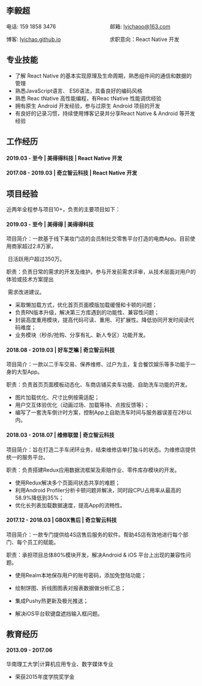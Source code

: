## 李毅超

电话: 159 1858 3476　　　　　　　 　　　邮箱: lyichaoo@163.com

博客: [lyichao.github.io](https://lyichao.github.io/)　　　　　　　　　  求职意向：React Native 开发　

## 专业技能

* 了解 React Native 的基本实现原理及生命周期，熟悉组件间的通信和数据的管理
* 熟悉JavaScript语言、 ES6语法，具备良好的编码风格
* 熟悉 Reac tNative 高性能编程，有Reac tNative 性能调优经验
* 拥有原生 Android 开发经验，参与过原生 Android 项目的开发
* 有良好的记录习惯，持续使用博客记录并分享React Native & Android 等开发经验

## 工作经历

#### 2019.03 - 至今 | 美得得科技 | React Native 开发

#### 2017.08 - 2019.03 | 奇立智云科技 | React Native 开发

## 项目经验

近两年全程参与项目10+，负责的主要项目如下：

#### 2019.03 - 至今 | 美得得 | 美得得科技

项目简介：一款基于线下美妆门店的会员制社交零售平台打造的电商App。目前使用商家超过2.8万家，

​		   日活跃用户超过350万。

职责：负责日常的需求的开发及维护。参与开发前需求评审，从技术层面对用户的体验或技术方案提出

​	   需求改进建议。

- 采取懒加载方式，优化首页页面模版加载缓慢和卡顿的问题；
- 负责RN版本升级，解决第三方库遇到的功能性、兼容性问题；
- 封装高度重用模块，提高代码可读、重用、可扩展性。降低协同开发时阅读代码难度；
- 业务模块（秒杀/抢购、分享有礼、新人专区）功能开发。

#### 2018.08 - 2019.03 | 好车芝嘛 | 奇立智云科技

项目简介：一款以二手车交易、保养维修、过户为主，复合餐饮娱乐等多功能于一身的大型App。

职责：负责首页页面模板动态化、车商店铺买卖车功能、自助洗车功能的开发。

- 图片加载优化、尺寸比例按需适配；
- 用户交互体验优化（动画过场、加载等待、点按反馈等）；
- 编写了一套洗车倒计时方案，控制App上自助洗车时间与服务器误差在2秒以内。

#### 2018.03 - 2018.07 | 维修联盟 | 奇立智云科技

项目简介：旨在打造二手车闭环业务，结束维修店单打独斗的状态。为维修店提供统一的服务平台。


职责：负责搭建Redux应用数据流框架及索赔作业、零件库存模块的开发。

- 使用Redux解决多个页面间状态共享的难题；
- 利用Android Profiler分析卡顿问题并解决，同时段CPU占用率从最高的58.9%降低到35%；
- 优化长列表加载数据速度，提高App的流畅性。

#### 2017.12 - 2018.03 | GBOX售后 | 奇立智云科技

项目简介：一款专门提供给4S店售后服务的软件。帮助4S店有效地进行每个部门、每个员工的赋能。


职责：承担项目总体80%模块开发，解决Android & iOS 平台上出现的兼容性问题。

- 使用Realm本地保存用户的账号密码，添加免登陆功能；
- 绘制饼图、折线图图表对报表数据做分析汇总；

- 集成Pushy热更新及极光推送；
- 解决iOS平台软键盘遮挡输入框问题。

## 教育经历

#### 2013.09 - 2017.06

华南理工大学|计算机应用专业、数字媒体专业

* 荣获2015年度学院奖学金
